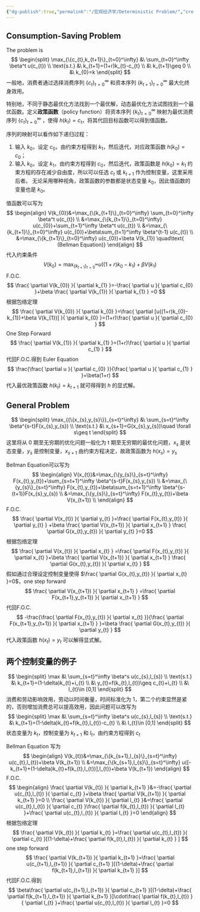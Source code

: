 ```yaml
---
{"dg-publish":true,"permalink":"/宏观经济学/Deterministic Problem/","created":"2024-10-12T10:24:49.000+08:00","updated":"2025-09-02T11:10:00.473+08:00"}
---
```


## Consumption-Saving Problem

The problem is
$$
\begin{split}
\max_{\{c_{t},k_{t+1}\}_{t=0}^\infty} &\ \sum_{t=0}^\infty \beta^t u(c_{t}) \\
\text{s.t.} &\ k_{t+1}=(1+r)k_{t}-c_{t} \\
&\ k_{t+1}\geq 0 \\
&\ k_{0}=k
\end{split}
$$
一般地，消费者通过选择消费序列 $\{c_{t}\}_{t=0}^\infty$ 和资本序列 $\{k_{t+1}\}_{t=0}^\infty$ 最大化终身效用。

特别地，不同于静态最优化方法找到一个最优解，动态最优化方法试图找到一个最优函数。定义**政策函数**（policy function）将资本序列 $\{k_{t}\}_{t=0}^\infty$ 映射为最优消费序列 $\{c_{t}\}_{t=0}^\infty$ ，使得 $h(k_{t})=c_{t}$，将其代回目标函数可以得到值函数。

序列的映射可以看作如下递归过程：
1. 输入 $k_{0}$，设定 $c_{0}$，由约束方程得到 $k_{1}$，然后迭代，对应政策函数 $h(k_{0})=c_{0}$；
2. 输入 $k_{0}$，设定 $k_{1}$，由约束方程得到 $c_{0}$，然后迭代，政策函数是 $h(k_{0})=k_{1}$
约束方程的存在减少自由度，所以可以任选 $c_{t}$ 或 $k_{t+1}$ 作为控制变量，这里采用后者。
无论采用哪种视角，政策函数的参数都是状态变量 $k_{0}$，因此值函数的变量也是 $k_{0}$。

值函数可以写为
$$
\begin{align}
V(k_{0})&=\max_{\{k_{t+1}\}_{t=0}^\infty} \sum_{t=0}^\infty \beta^t u(c_{t}) \\
&=\max_{\{k_{t+1}\}_{t=0}^\infty} u(c_{0})+\sum_{t=1}^\infty \beta^t u(c_{t}) \\
&=\max_{\{k_{t+1}\}_{t=0}^\infty} u(c_{0})+\beta\sum_{t=1}^\infty \beta^{t-1} u(c_{t}) \\
&=\max_{\{k_{t+1}\}_{t=0}^\infty} u(c_{0})+\beta V(k_{1}) \quad\text{ (Bellman Equation)}
\end{align}
$$
代入约束条件
$$
V(k_{0})=\max_{\{k_{t+1}\}_{t=0}^\infty} u((1+r)k_{0}-k_{1})+\beta V(k_{1})
$$
F.O.C.
$$
\frac{ \partial V(k_{0}) }{ \partial k_{1} }=-\frac{ \partial u }{ \partial c_{0} }+\beta \frac{ \partial V(k_{1}) }{ \partial k_{1} } =0
$$
根据包络定理
$$
\frac{ \partial V(k_{0}) }{ \partial k_{0} }=\frac{ \partial [u((1+r)k_{0}-k_{1})+\beta V(k_{1})] }{ \partial k_{0} }=(1+r)\frac{ \partial u }{ \partial c_{0} } 
$$
One Step Forward
$$
\frac{ \partial V(k_{1}) }{ \partial k_{1} }=(1+r)\frac{ \partial u }{ \partial c_{1} }
$$
代回F.O.C.得到 Euler Equation
$$
\frac{\frac{ \partial u }{ \partial c_{0} }}{\frac{ \partial u }{ \partial c_{1} } }=\beta(1+r) 
$$
代入最优政策函数 $h(k_{t})=k_{t+1}$ 就可得得到 $h$ 的显式解。


## General Problem

$$
\begin{split}
\max_{{\{x_{s},y_{s}\}}_{s=t}^\infty} &\ \sum_{s=t}^\infty \beta^{s-t}F(x_{s},y_{s}) \\
\text{s.t.} &\ x_{s+1}=G(x_{s},y_{s})\quad \forall s\geq t 
\end{split}
$$
这里将从 0 期至无穷期的优化问题一般化为 t 期至无穷期的最优化问题，$x_{s}$ 是状态变量，$y_{s}$ 是控制变量，$x_{s+1}$ 由约束方程决定，故政策函数为 $h(x_{s})=y_{s}$

Bellman Equation可以写为
$$
\begin{align}
V(x_{t})&=\max_{\{y_{s}\}_{s=t}^\infty} F(x_{t},y_{t})+\sum_{s=t+1}^\infty \beta^{s-t}F(x_{s},y_{s}) \\
&=\max_{\{y_{s}\}_{s=t}^\infty} F(x_{t},y_{t})+\beta\sum_{s=t+1}^\infty \beta^{s-(t+1)}F(x_{s},y_{s}) \\
&=\max_{\{y_{s}\}_{s=t}^\infty} F(x_{t},y_{t})+\beta V(x_{t+1}) \\
\end{align}
$$
F.O.C.
$$
\frac{ \partial V(x_{t}) }{ \partial y_{t} }=\frac{ \partial F(x_{t},y_{t}) }{ \partial y_{t} } +\beta \frac{ \partial V(x_{t+1}) }{ \partial x_{t+1} } \frac{ \partial G(x_{t},y_{t}) }{ \partial y_{t} }=0
$$
根据包络定理
$$
\frac{ \partial V(x_{t}) }{ \partial x_{t} } =\frac{ \partial F(x_{t},y_{t}) }{ \partial x_{t} }+\beta \frac{ \partial V(x_{t+1}) }{ \partial x_{t+1} } \frac{ \partial G(x_{t},y_{t}) }{ \partial x_{t} } 
$$
假如通过合理设定控制变量使得 $\frac{ \partial G(x_{t},y_{t}) }{ \partial x_{t} }=0$，one step forward
$$
\frac{ \partial V(x_{t+1}) }{ \partial x_{t+1} } =\frac{ \partial F(x_{t+1},y_{t+1}) }{ \partial x_{t+1} } 
$$
代回F.O.C.
$$
-\frac{\frac{ \partial F(x_{t},y_{t}) }{ \partial x_{t} }}{\frac{ \partial F(x_{t+1},y_{t+1}) }{ \partial x_{t+1} } }=\beta \frac{ \partial G(x_{t},y_{t}) }{ \partial y_{t} } 
$$
代入政策函数 $h(x_{t})=y_{t}$ 可以解得显式解。

## 两个控制变量的例子

$$
\begin{split}
\max &\ \sum_{s=t}^\infty \beta^s u(c_{s},l_{s}) \\
\text{s.t.} &\ k_{t+1}=(1-\delta)k_{t}+i_{t} \\
&\ y_{t}=f(k_{t},l_{t})\geq c_{t}+i_{t} \\
&\ l_{t}\in [0,1]
\end{split}
$$
消费和劳动影响效用，劳动以时间衡量，时间标准化为 1，第二个约束显然是紧的，否则增加消费总可以提高效用，因此问题可以改写为
$$
\begin{split}
\max &\ \sum_{s=t}^\infty \beta^s u(c_{s},l_{s}) \\
\text{s.t.} &\ k_{t+1}=(1-\delta)k_{t}+f(k_{t},l_{t})-c_{t} \\
&\ l_{t}\in [0,1]
\end{split}
$$
状态变量为 $k_{t}$，控制变量为 $k_{t+1}$ 和 $l_{t}$，由约束方程得到 $c_{t}$

Bellman Equation 写为
$$
\begin{align}
V(k_{t})&=\max_{\{k_{s+1},l_{s}\}_{s=t}^\infty} u(c_{t},l_{t})+\beta V(k_{t+1}) \\
&=\max_{\{k_{s+1},l_{s}\}_{s=t}^\infty} u([-k_{t+1}+(1-\delta)k_{t}+f(k_{t},l_{t})],l_{t})+\beta V(k_{t+1}) 
\end{align}
$$
F.O.C.
$$
\begin{align}
\frac{ \partial V(k_{t}) }{ \partial k_{t+1} }&=-\frac{ \partial u(c_{t},l_{t}) }{ \partial c_{t} }+\beta \frac{ \partial V(k_{t+1}) }{ \partial k_{t+1} }=0  \\
\frac{ \partial V(k_{t}) }{ \partial l_{t} }&=\frac{ \partial u(c_{t},l_{t}) }{ \partial c_{t} }\frac{ \partial f(k_{t},l_{t}) }{ \partial l_{t} }+\frac{ \partial u(c_{t},l_{t}) }{ \partial l_{t} }=0
\end{align}
$$
根据包络定理
$$
\frac{ \partial V(k_{t}) }{ \partial k_{t} }=\frac{ \partial u(c_{t},l_{t}) }{ \partial c_{t} }[(1-\delta)+\frac{ \partial f(k_{t},l_{t}) }{ \partial k_{t} } ]
$$
one step forward
$$
\frac{ \partial V(k_{t+1}) }{ \partial k_{t+1} }=\frac{ \partial u(c_{t+1},l_{t+1}) }{ \partial c_{t+1} }[(1-\delta)+\frac{ \partial f(k_{t+1},l_{t+1}) }{ \partial k_{t+1} }]
$$
代回F.O.C.得到
$$
\beta\frac{ \partial u(c_{t+1},l_{t+1}) }{ \partial c_{t+1} }[(1-\delta)+\frac{ \partial f(k_{t+1},l_{t+1}) }{ \partial k_{t+1} }]\cdot\frac{ \partial f(k_{t},l_{t}) }{ \partial l_{t} }+\frac{ \partial u(c_{t},l_{t}) }{ \partial l_{t} }=0
$$
